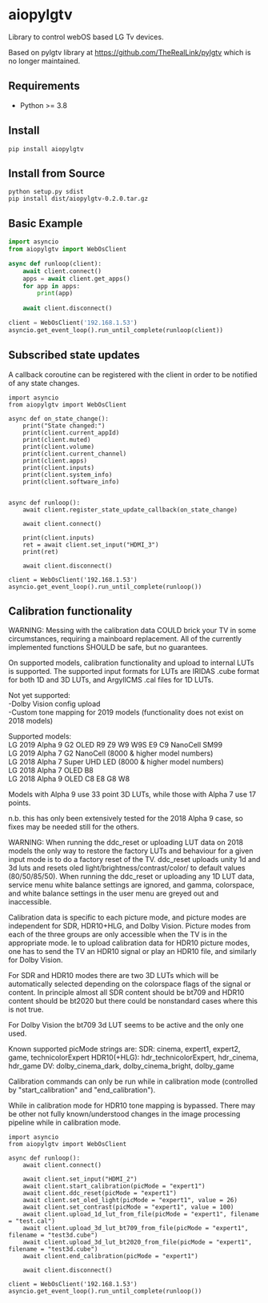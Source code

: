 # aiopylgtv
Library to control webOS based LG Tv devices.

Based on pylgtv library at https://github.com/TheRealLink/pylgtv which is no longer maintained.

## Requirements
- Python >= 3.8

## Install
```
pip install aiopylgtv
```

## Install from Source
```
python setup.py sdist
pip install dist/aiopylgtv-0.2.0.tar.gz
```

## Basic Example

```python
import asyncio
from aiopylgtv import WebOsClient

async def runloop(client):
    await client.connect()
    apps = await client.get_apps()
    for app in apps:
        print(app)
    
    await client.disconnect()

client = WebOsClient('192.168.1.53')            
asyncio.get_event_loop().run_until_complete(runloop(client))
```

## Subscribed state updates
A callback coroutine can be registered with the client in order to be notified of any state changes.
```
import asyncio
from aiopylgtv import WebOsClient

async def on_state_change():
    print("State changed:")
    print(client.current_appId)
    print(client.muted)
    print(client.volume)
    print(client.current_channel)
    print(client.apps)
    print(client.inputs)
    print(client.system_info)
    print(client.software_info)
    

async def runloop():
    await client.register_state_update_callback(on_state_change)
    
    await client.connect()
    
    print(client.inputs)
    ret = await client.set_input("HDMI_3")
    print(ret)
    
    await client.disconnect()

client = WebOsClient('192.168.1.53')            
asyncio.get_event_loop().run_until_complete(runloop())
```

## Calibration functionality
WARNING: Messing with the calibration data COULD brick your TV in some circumstances, requiring a mainboard replacement.
All of the currently implemented functions SHOULD be safe, but no guarantees.

On supported models, calibration functionality and upload to internal LUTs is supported.  The supported input formats for LUTs are IRIDAS .cube format for both 1D and 3D LUTs, and ArgyllCMS .cal files for 1D LUTs.

Not yet supported:  
-Dolby Vision config upload  
-Custom tone mapping for 2019 models (functionality does not exist on 2018 models)

Supported models:  
LG 2019 Alpha 9 G2 OLED R9 Z9 W9 W9S E9 C9 NanoCell SM99  
LG 2019 Alpha 7 G2 NanoCell (8000 & higher model numbers)  
LG 2018 Alpha 7 Super UHD LED (8000 & higher model numbers)  
LG 2018 Alpha 7 OLED B8  
LG 2018 Alpha 9 OLED C8 E8 G8 W8  

Models with Alpha 9 use 33 point 3D LUTs, while those with Alpha 7 use 17 points.

n.b. this has only been extensively tested for the 2018 Alpha 9 case, so fixes may be needed still for the others.

WARNING:  When running the ddc_reset or uploading LUT data on 2018 models the only way to restore the factory
LUTs and behaviour for a given input mode is to do a factory reset of the TV.
ddc_reset uploads unity 1d and 3d luts and resets oled light/brightness/contrast/color/ to default values (80/50/85/50).
When running the ddc_reset or uploading any 1D LUT data, service menu white balance settings are ignored, and gamma,
colorspace, and white balance settings in the user menu are greyed out and inaccessible.

Calibration data is specific to each picture mode, and picture modes are independent for SDR, HDR10+HLG, and Dolby Vision.
Picture modes from each of the three groups are only accessible when the TV is in the appropriate mode.  Ie to upload
calibration data for HDR10 picture modes, one has to send the TV an HDR10 signal or play an HDR10 file, and similarly
for Dolby Vision.

For SDR and HDR10 modes there are two 3D LUTs which will be automatically selected depending on the colorspace flags of the signal
or content.  In principle almost all SDR content should be bt709 and HDR10 content should be bt2020 but there could be
nonstandard cases where this is not true.

For Dolby Vision the bt709 3d LUT seems to be active and the only one used.

Known supported picMode strings are:
SDR: cinema, expert1, expert2, game, technicolorExpert
HDR10(+HLG): hdr_technicolorExpert, hdr_cinema, hdr_game
DV: dolby_cinema_dark, dolby_cinema_bright, dolby_game

Calibration commands can only be run while in calibration mode (controlled by "start_calibration" and "end_calibration").

While in calibration mode for HDR10 tone mapping is bypassed.
There may be other not fully known/understood changes in the image processing pipeline while in calibration mode.


```
import asyncio
from aiopylgtv import WebOsClient

async def runloop():
    await client.connect()
    
    await client.set_input("HDMI_2")
    await client.start_calibration(picMode = "expert1")
    await client.ddc_reset(picMode = "expert1")
    await client.set_oled_light(picMode = "expert1", value = 26)
    await client.set_contrast(picMode = "expert1", value = 100)
    await client.upload_1d_lut_from_file(picMode = "expert1", filename = "test.cal")
    await client.upload_3d_lut_bt709_from_file(picMode = "expert1", filename = "test3d.cube")
    await client.upload_3d_lut_bt2020_from_file(picMode = "expert1", filename = "test3d.cube")
    await client.end_calibration(picMode = "expert1")
    
    await client.disconnect()

client = WebOsClient('192.168.1.53')            
asyncio.get_event_loop().run_until_complete(runloop())
```
